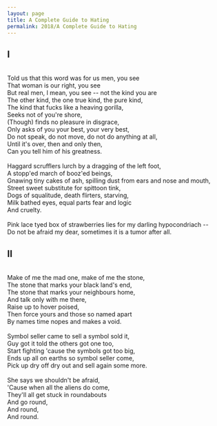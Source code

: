 ```yaml
---
layout: page
title: A Complete Guide to Hating
permalink: 2018/A Complete Guide to Hating
---
```


## I
\
Told us that this word was for us men, you see \
That woman is our right, you see \
But real men, I mean, you see -- not the kind you are \
The other kind, the one true kind, the pure kind, \
The kind that fucks like a heaving gorilla, \
Seeks not of you're shore, \
(Though) finds no pleasure in disgrace, \
Only asks of you your best, your very best, \
Do not speak, do not move, do not do anything at all, \
Until it's over, then and only then, \
Can you tell him of his greatness. \
\
Haggard scrufflers lurch by a dragging of the left foot, \
A stopp\'ed march of booz\'ed beings, \
Gnawing tiny cakes of ash, spilling dust from ears and nose and mouth, \
Street sweet substitute for spittoon tink, \
Dogs of squalitude, death flirters, starving, \
Milk bathed eyes, equal parts fear and logic \
And cruelty. \
\
Pink lace tyed box of strawberries lies for my darling hypocondriach -- \
Do not be afraid my dear, sometimes it is a tumor after all.

## II
\
Make of me the mad one, make of me the stone, \
The stone that marks your black land's end, \
The stone that marks your neighbours home, \
And talk only with me there, \
Raise up to hover poised, \
Then force yours and those so named apart  \
By names time nopes and makes a void.  \
\
Symbol seller came to sell a symbol sold it, \
Guy got it told the others got one too, \
Start fighting 'cause the symbols got too big, \
Ends up all on earths so symbol seller come, \
Pick up dry off dry out and sell again some more. \
\
She says we shouldn't be afraid, \
'Cause when all the aliens do come, \
They'll all get stuck in roundabouts \
And go round, \
And round, \
And round.
